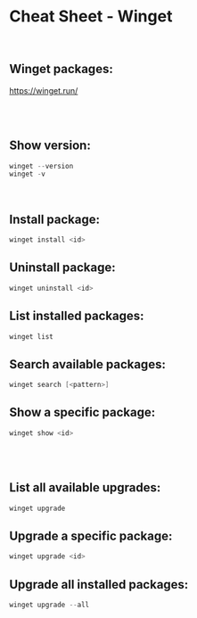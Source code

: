 # Cheat Sheet - Winget

<br>

## Winget packages:
https://winget.run/

<br><br>

## Show version:
```powershell
winget --version
winget -v
```

<br>

## Install package:
```powershell
winget install <id>
```

## Uninstall package:
```powershell
winget uninstall <id>
```

## List installed packages:
```powershell
winget list
```

## Search available packages:
```powershell
winget search [<pattern>]
```

## Show a specific package:
```powershell
winget show <id>
```

<br><br>

## List all available upgrades:
```powershell
winget upgrade
```

## Upgrade a specific package:
```powershell
winget upgrade <id>
```

## Upgrade all installed packages:
```powershell
winget upgrade --all
```